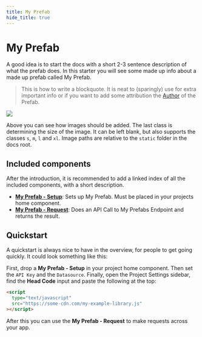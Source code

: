 ```yaml
---
title: My Prefab
hide_title: true
---
```


# My Prefab

A good idea is to start the docs with a short 2-3 sentence description of what the prefab does. In this starter you will see some made up info about a made up prefab called My Prefab.

> This is how to write a blockquote. It is neat to (sparingly) use for extra important info or if you want to add some attribution the [Author](https://noodl.net) of the Prefab.

<div className="ndl-image-with-background">

![](/library/prefabs/my-prefab/thumb.png)

</div>

Above you can see how images should be added. The last class is determining the size of the image. It can be left blank, but also supports the classes `s`, `m`, `l` and `xl`. Image paths are relative to the `static` folder in the docs root.

## Included components

After the introduction, it is recommended to add a linked index of all the included components, with a short description.

- **[My Prefab - Setup](./components/setup-my-prefab/README.md)**: Sets up My Prefab. Must be placed in your projects home component.
- **[My Prefab - Request](./components/my-prefab-request/README.md)**: Does an API Call to My Prefabs Endpoint and returns the result.

## Quickstart

A quickstart is always nice to have in the overview, for people to get going quickly. It could look something like this:

First, drop a **My Prefab - Setup** in your project home component. Then set the `API Key` and the `Datasource`. Finally, open the Project Settings sidebar, find the **Head Code** input and paste the following at the top:

```html
<script
  type="text/javascript"
  src="https://some-cdn.com/my-example-library.js"
></script>
```

After this you can use the **My Prefab - Request** to make requests across your app.
